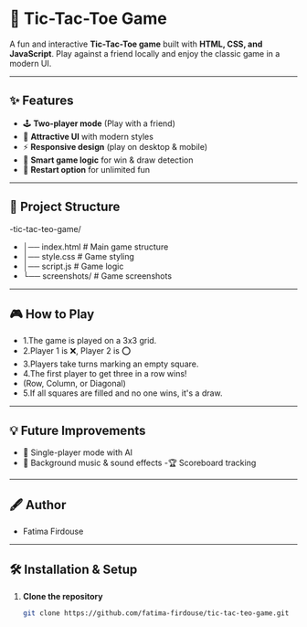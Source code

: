 # 🎯 Tic-Tac-Toe Game

A fun and interactive **Tic-Tac-Toe game** built with **HTML, CSS, and JavaScript**. Play against a friend locally and enjoy the classic game in a modern UI.

---

## ✨ Features
- 🕹 **Two-player mode** (Play with a friend)
- 🎨 **Attractive UI** with modern styles
- ⚡ **Responsive design** (play on desktop & mobile)
- 🧠 **Smart game logic** for win & draw detection
- 🔄 **Restart option** for unlimited fun

---
## 📂 Project Structure
 -tic-tac-teo-game/
- │── index.html       # Main game structure
- │── style.css        # Game styling
- │── script.js        # Game logic
- └── screenshots/     # Game screenshots

---
## 🎮 How to Play
- 1.The game is played on a 3x3 grid.
- 2.Player 1 is ❌, Player 2 is ⭕
- 3.Players take turns marking an empty square.
- 4.The first player to get three in a row wins!
- (Row, Column, or Diagonal)
- 5.If all squares are filled and no one wins, it's a draw.

---

## 💡 Future Improvements
- 🤖 Single-player mode with AI
- 🎵 Background music & sound effects
 -🏆 Scoreboard tracking

---
## 🖋 Author
- Fatima Firdouse

---

## 🛠 Installation & Setup

1. **Clone the repository**
   ```bash
   git clone https://github.com/fatima-firdouse/tic-tac-teo-game.git
